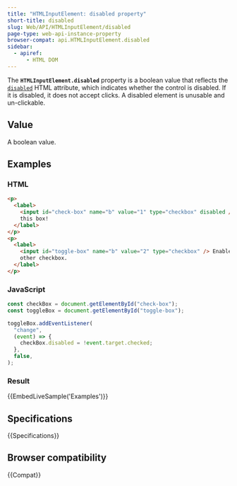 ```yaml
---
title: "HTMLInputElement: disabled property"
short-title: disabled
slug: Web/API/HTMLInputElement/disabled
page-type: web-api-instance-property
browser-compat: api.HTMLInputElement.disabled
sidebar:
  - apiref:
      - HTML DOM
---
```


The **`HTMLInputElement.disabled`** property is a boolean value that reflects the [`disabled`](/en-US/docs/Web/HTML/Reference/Elements/input#disabled) HTML attribute, which indicates whether the control is disabled. If it is disabled, it does not accept clicks. A disabled element is unusable and un-clickable.

## Value

A boolean value.

## Examples

### HTML

```html
<p>
  <label>
    <input id="check-box" name="b" value="1" type="checkbox" disabled /> Check
    this box!
  </label>
</p>
<p>
  <label>
    <input id="toggle-box" name="b" value="2" type="checkbox" /> Enable the
    other checkbox.
  </label>
</p>
```

### JavaScript

```js
const checkBox = document.getElementById("check-box");
const toggleBox = document.getElementById("toggle-box");

toggleBox.addEventListener(
  "change",
  (event) => {
    checkBox.disabled = !event.target.checked;
  },
  false,
);
```

### Result

{{EmbedLiveSample('Examples')}}

## Specifications

{{Specifications}}

## Browser compatibility

{{Compat}}
